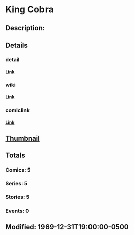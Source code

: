 # King Cobra
## Description: 
## Details
### detail
#### [Link](http://marvel.com/characters/2839/king_cobra?utm_campaign=apiRef&utm_source=d8455188da2836f893171a8a63981172)
### wiki
#### [Link](http://marvel.com/universe/King%20Cobra?utm_campaign=apiRef&utm_source=d8455188da2836f893171a8a63981172)
### comiclink
#### [Link](http://marvel.com/comics/characters/1010842/king_cobra?utm_campaign=apiRef&utm_source=d8455188da2836f893171a8a63981172)
## [Thumbnail](http://i.annihil.us/u/prod/marvel/i/mg/b/40/image_not_available.jpg)
## Totals
### Comics: 5
### Series: 5
### Stories: 5
### Events: 0
## Modified: 1969-12-31T19:00:00-0500